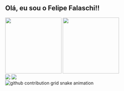 ## Olá, eu sou o Felipe Falaschi!!

<div>
 <a ref="https://beacons.ai/FelipeFalaschi">
  <img height="180em" src="https://github-readme-stats.vercel.app/api?username=FelipeFalaschi&show_icons=true&theme=dracul&include_all_commits=true&count_private=true"/>
  <img height="180em" src="https://github-readme-stats.vercel.app/api/top-langs/?username=FelipeFalaschi&layout=compact&langs_count=16&theme=dracula"/>
</div>

  <div>
    <a href="https://https://www.linkedin.com/in/felipe-falaschi-784159345/" target="_blank"><img src="https://img.shields.io/badge/-LinkedIn-%230077B5?style=for-the-badge&logo=linkedin&logoColor=white" target="_blank"></a> 
   <a href = "felipefalaschi2@gmail.com"><img src="https://img.shields.io/badge/-Gmail-%23333?style=for-the-badge&logo=gmail&logoColor=white" target="_blank"></a>
  </div>


<picture>
  <source media="(prefers-color-scheme: dark)" srcset="https://raw.githubusercontent.com/FelipeFalaschi/FelipeFalaschi/output/github-contribution-grid-snake-dark.svg">
  <source media="(prefers-color-scheme: light)" srcset="https://raw.githubusercontent.com/FelipeFalaschi/FelipeFalaschi/output/github-contribution-grid-snake.svg">
  <img alt="github contribution grid snake animation" src="https://raw.githubusercontent.com/FelipeFalaschi/FelipeFalaschi/output/github-contribution-grid-snake.svg">
</picture>
